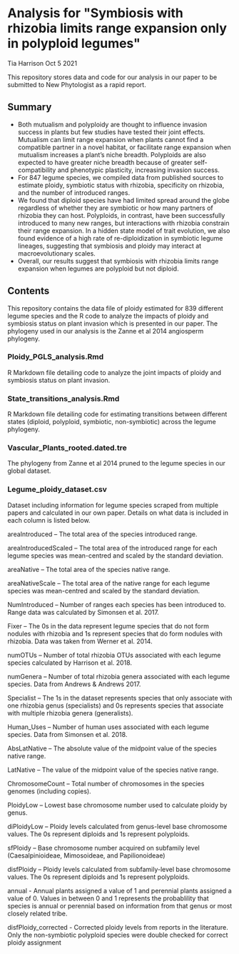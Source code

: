 # Analysis for "Symbiosis with rhizobia limits range expansion only in polyploid legumes"

Tia Harrison Oct 5 2021

This repository stores data and code for our analysis in our paper to be submitted to New Phytologist as a rapid report. 

## Summary 

-	Both mutualism and polyploidy are thought to influence invasion success in plants but few studies have tested their joint effects. Mutualism can limit range expansion when plants cannot find a compatible partner in a novel habitat, or facilitate range expansion when mutualism increases a plant’s niche breadth. Polyploids are also expected to have greater niche breadth because of greater self-compatibility and phenotypic plasticity, increasing invasion success.
- For 847 legume species, we compiled data from published sources to estimate ploidy, symbiotic status with rhizobia, specificity on rhizobia, and the number of introduced ranges.
- We found that diploid species have had limited spread around the globe regardless of whether they are symbiotic or how many partners of rhizobia they can host. Polyploids, in contrast, have been successfully introduced to many new ranges, but interactions with rhizobia constrain their range expansion. In a hidden state model of trait evolution, we also found evidence of a high rate of re-diploidization in symbiotic legume lineages, suggesting that symbiosis and ploidy may interact at macroevolutionary scales.
-	Overall, our results suggest that symbiosis with rhizobia limits range expansion when legumes are polyploid but not diploid.  


## Contents 

This repository contains the data file of ploidy estimated for 839 different legume species and the R code to analyze the impacts of ploidy and symbiosis status on plant invasion which is presented in our paper. The phylogeny used in our analysis is the Zanne et al 2014 angiosperm phylogeny. 

### Ploidy_PGLS_analysis.Rmd 

R Markdown file detailing code to analyze the joint impacts of ploidy and symbiosis status on plant invasion.

### State_transitions_analysis.Rmd 

R Markdown file detailing code for estimating transitions between different states (diploid, polyploid, symbiotic, non-symbiotic) across the legume phylogeny.

### Vascular_Plants_rooted.dated.tre

The phylogeny from Zanne et al 2014 pruned to the legume species in our global dataset. 

### Legume_ploidy_dataset.csv

Dataset including information for legume species scraped from multiple papers and calculated in our own paper. Details on what data is included in each column is listed below. 

areaIntroduced – The total area of the species introduced range. 

areaIntroducedScaled – The total area of the introduced range for each legume species was mean-centred and scaled by the standard deviation. 

areaNative – The total area of the species native range. 

areaNativeScale – The total area of the native range for each legume species was mean-centred and scaled by the standard deviation. 

NumIntroduced – Number of ranges each species has been introduced to. Range data was calculated by Simonsen et al. 2017. 

Fixer – The 0s in the data represent legume species that do not form nodules with rhizobia and 1s represent species that do form nodules with rhizobia. Data was taken from Werner et al. 2014. 

numOTUs – Number of total rhizobia OTUs associated with each legume species calculated by Harrison et al. 2018. 

numGenera – Number of total rhizobia genera associated with each legume species. Data from Andrews & Andrews 2017. 

Specialist – The 1s in the dataset represents species that only associate with one rhizobia genus (specialists) and 0s represents species that associate with multiple rhizobia genera (generalists). 

Human_Uses – Number of human uses associated with each legume species. Data from Simonsen et al. 2018. 

AbsLatNative – The absolute value of the midpoint value of the species native range. 

LatNative – The value of the midpoint value of the species native range. 

ChromosomeCount – Total number of chromosomes in the species genomes (including copies). 

PloidyLow – Lowest base chromosome number used to calculate ploidy by genus. 

diPloidyLow – Ploidy levels calculated from genus-level base chromosome values. The 0s represent diploids and 1s represent polyploids. 

sfPloidy – Base chromosome number acquired on subfamily level (Caesalpinioideae, Mimosoideae, and Papilionoideae) 

disfPloidy – Ploidy levels calculated from subfamily-level base chromosome values. The 0s represent diploids and 1s represent polyploids. 

annual - Annual plants assigned a value of 1 and perennial plants assigned a value of 0. Values in between 0 and 1 represents the probablility that species is annual or perennial based on information from that genus or most closely related tribe. 

disfPloidy_corrected - Corrected ploidy levels from reports in the literature. Only the non-symbiotic polyploid species were double checked for correct ploidy assignment 
